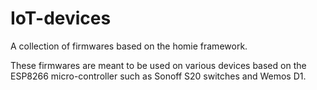 # IoT-devices

A collection of firmwares based on the homie framework.

These firmwares are meant to be used on various devices based on the ESP8266
micro-controller such as Sonoff S20 switches and Wemos D1.
